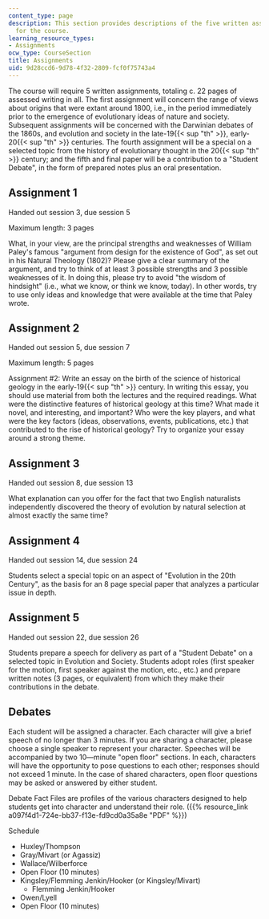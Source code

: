 ```yaml
---
content_type: page
description: This section provides descriptions of the five written assignments required
  for the course.
learning_resource_types:
- Assignments
ocw_type: CourseSection
title: Assignments
uid: 9d28ccd6-9d78-4f32-2809-fcf0f75743a4
---
```


The course will require 5 written assignments, totaling c. 22 pages of assessed writing in all. The first assignment will concern the range of views about origins that were extant around 1800, i.e., in the period immediately prior to the emergence of evolutionary ideas of nature and society. Subsequent assignments will be concerned with the Darwinian debates of the 1860s, and evolution and society in the late-19{{< sup "th" >}}, early-20{{< sup "th" >}} centuries. The fourth assignment will be a special on a selected topic from the history of evolutionary thought in the 20{{< sup "th" >}} century; and the fifth and final paper will be a contribution to a "Student Debate", in the form of prepared notes plus an oral presentation.

Assignment 1
------------

Handed out session 3, due session 5

Maximum length: 3 pages

What, in your view, are the principal strengths and weaknesses of William Paley's famous "argument from design for the existence of God", as set out in his Natural Theology (1802)? Please give a clear summary of the argument, and try to think of at least 3 possible strengths and 3 possible weaknesses of it. In doing this, please try to avoid "the wisdom of hindsight" (i.e., what we know, or think we know, today). In other words, try to use only ideas and knowledge that were available at the time that Paley wrote.

Assignment 2
------------

Handed out session 5, due session 7

Maximum length: 5 pages

Assignment #2: Write an essay on the birth of the science of historical geology in the early-19{{< sup "th" >}} century. In writing this essay, you should use material from both the lectures and the required readings. What were the distinctive features of historical geology at this time? What made it novel, and interesting, and important? Who were the key players, and what were the key factors (ideas, observations, events, publications, etc.) that contributed to the rise of historical geology? Try to organize your essay around a strong theme.

Assignment 3
------------

Handed out session 8, due session 13

What explanation can you offer for the fact that two English naturalists independently discovered the theory of evolution by natural selection at almost exactly the same time?

Assignment 4
------------

Handed out session 14, due session 24

Students select a special topic on an aspect of "Evolution in the 20th Century", as the basis for an 8 page special paper that analyzes a particular issue in depth.

Assignment 5
------------

Handed out session 22, due session 26

Students prepare a speech for delivery as part of a "Student Debate" on a selected topic in Evolution and Society. Students adopt roles (first speaker for the motion, first speaker against the motion, etc., etc.) and prepare written notes (3 pages, or equivalent) from which they make their contributions in the debate.

Debates
-------

Each student will be assigned a character. Each character will give a brief speech of no longer than 3 minutes. If you are sharing a character, please choose a single speaker to represent your character. Speeches will be accompanied by two 10—minute "open floor" sections. In each, characters will have the opportunity to pose questions to each other; responses should not exceed 1 minute. In the case of shared characters, open floor questions may be asked or answered by either student.

Debate Fact Files are profiles of the various characters designed to help students get into character and understand their role. ({{% resource_link a097f4d1-724e-bb37-f13e-fd9cd0a35a8e "PDF" %}})

Schedule

*   Huxley/Thompson
*   Gray/Mivart (or Agassiz)
*   Wallace/Wilberforce
*   Open Floor (10 minutes)
*   Kingsley/Flemming Jenkin/Hooker (or Kingsley/Mivart)
    *   Flemming Jenkin/Hooker
*   Owen/Lyell
*   Open Floor (10 minutes)